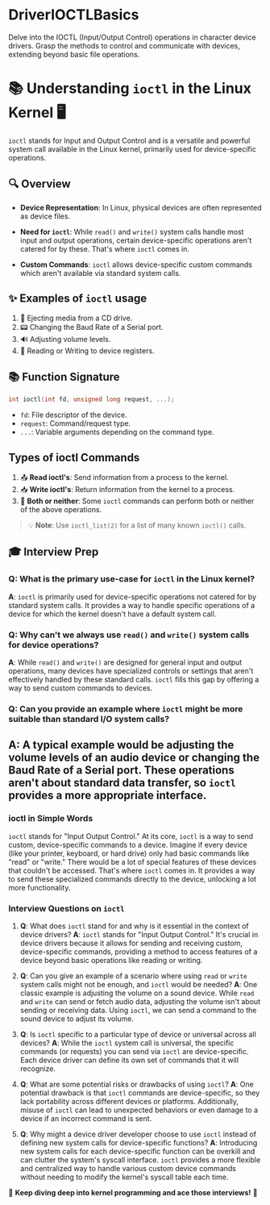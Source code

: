 # DriverIOCTLBasics
Delve into the IOCTL (Input/Output Control) operations in character device drivers. Grasp the methods to control and communicate with devices, extending beyond basic file operations.

# 📚 **Understanding `ioctl` in the Linux Kernel** 🖥️

`ioctl` stands for Input and Output Control and is a versatile and powerful system call available in the Linux kernel, primarily used for device-specific operations.

## 🔍 **Overview**

- **Device Representation**: In Linux, physical devices are often represented as device files.
  
- **Need for `ioctl`**: While `read()` and `write()` system calls handle most input and output operations, certain device-specific operations aren't catered for by these. That's where `ioctl` comes in.

- **Custom Commands**: `ioctl` allows device-specific custom commands which aren't available via standard system calls.

## ✨ **Examples of `ioctl` usage**

1. 📀 Ejecting media from a CD drive.
2. 📟 Changing the Baud Rate of a Serial port.
3. 🔊 Adjusting volume levels.
4. 🔧 Reading or Writing to device registers.

## 📚 **Function Signature**

```c
int ioctl(int fd, unsigned long request, ...);
```

- `fd`: File descriptor of the device.
- `request`: Command/request type.
- `...`: Variable arguments depending on the command type.

## **Types of ioctl Commands**

1. 📤 **Read ioctl's**: Send information from a process to the kernel.
2. 📥 **Write ioctl's**: Return information from the kernel to a process.
3. 🔄 **Both or neither**: Some `ioctl` commands can perform both or neither of the above operations.

> 💡 **Note**: Use `ioctl_list(2)` for a list of many known `ioctl()` calls.

## 🎓 **Interview Prep**

### **Q**: What is the primary use-case for `ioctl` in the Linux kernel?
**A**: `ioctl` is primarily used for device-specific operations not catered for by standard system calls. It provides a way to handle specific operations of a device for which the kernel doesn't have a default system call.

### **Q**: Why can't we always use `read()` and `write()` system calls for device operations?
**A**: While `read()` and `write()` are designed for general input and output operations, many devices have specialized controls or settings that aren't effectively handled by these standard calls. `ioctl` fills this gap by offering a way to send custom commands to devices.

###  **Q**: Can you provide an example where `ioctl` might be more suitable than standard I/O system calls?
**A**: A typical example would be adjusting the volume levels of an audio device or changing the Baud Rate of a Serial port. These operations aren't about standard data transfer, so `ioctl` provides a more appropriate interface.
---

### ioctl in Simple Words
`ioctl` stands for "Input Output Control." At its core, `ioctl` is a way to send custom, device-specific commands to a device. Imagine if every device (like your printer, keyboard, or hard drive) only had basic commands like "read" or "write." There would be a lot of special features of these devices that couldn't be accessed. That's where `ioctl` comes in. It provides a way to send these specialized commands directly to the device, unlocking a lot more functionality.

### **Interview Questions on `ioctl`**

1. **Q**: What does `ioctl` stand for and why is it essential in the context of device drivers?
   **A**: `ioctl` stands for "Input Output Control." It's crucial in device drivers because it allows for sending and receiving custom, device-specific commands, providing a method to access features of a device beyond basic operations like reading or writing.

2. **Q**: Can you give an example of a scenario where using `read` or `write` system calls might not be enough, and `ioctl` would be needed?
   **A**: One classic example is adjusting the volume on a sound device. While `read` and `write` can send or fetch audio data, adjusting the volume isn't about sending or receiving data. Using `ioctl`, we can send a command to the sound device to adjust its volume.

3. **Q**: Is `ioctl` specific to a particular type of device or universal across all devices?
   **A**: While the `ioctl` system call is universal, the specific commands (or requests) you can send via `ioctl` are device-specific. Each device driver can define its own set of commands that it will recognize.

4. **Q**: What are some potential risks or drawbacks of using `ioctl`?
   **A**: One potential drawback is that `ioctl` commands are device-specific, so they lack portability across different devices or platforms. Additionally, misuse of `ioctl` can lead to unexpected behaviors or even damage to a device if an incorrect command is sent.

5. **Q**: Why might a device driver developer choose to use `ioctl` instead of defining new system calls for device-specific functions?
   **A**: Introducing new system calls for each device-specific function can be overkill and can clutter the system's syscall interface. `ioctl` provides a more flexible and centralized way to handle various custom device commands without needing to modify the kernel's syscall table each time.

🚀 **Keep diving deep into kernel programming and ace those interviews!** 🌟

